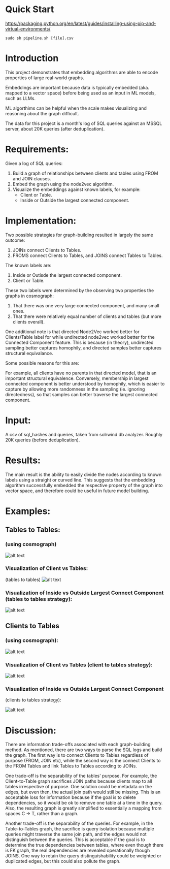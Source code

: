 # Quick Start
https://packaging.python.org/en/latest/guides/installing-using-pip-and-virtual-environments/ 

`sudo sh pipeline.sh [file].csv`

# Introduction

This project demonstrates that embedding algorithms are able to encode properties of large real-world graphs. 

Embeddings are important because data is typically embedded (aka. mapped to a vector space) before being used as an input in ML models, such as LLMs.

ML algorthims can be helpful when the scale makes visualizing and reasoning about the graph difficult.

The data for this project is a month's log of SQL queries against an MSSQL server, about 20K queries (after deduplication).


# Requirements:

Given a log of SQL queries: 
1. Build a graph of relationships between clients and tables using FROM and JOIN clauses. 
2. Embed the graph using the node2vec algorithm.
3. Visualize the embeddings against known labels, for example:
	- Client or Table.
	- Inside or Outside the largest connected component.


# Implementation:

Two possible strategies for graph-building resulted in largely the same outcome:
1. JOINs connect Clients to Tables.
2. FROMS connect Clients to Tables, and JOINS connect Tables to Tables.
	
	
The known labels are:
1. Inside or Outisde the largest connected component.
2. Client or Table.


These two labels were determined by the observing two properties the graphs in cosmograph:
1. That there was one very large connected component, and many small ones.
2. That there were relatively equal number of clients and tables (but more clients overall).

One additional note is that directed Node2Vec worked better for Clients/Table label for while undirected node2vec worked better for the Connected Component feature. This is because (in theory), undirected sampling better captures homophily, and directed samples better captures structural equivalance. 

Some possible reasons for this are: 

For example, all clients have no parents in that directed model, that is an important structural equivalence. Conversely, membership in largest connected component is better understood by homophily, which is easier to capture by allowing more randomness in the sampling (ie. ignoring directedness), so that samples can better traverse the largest connected component. 

# Input:
A csv of sql_hashes and queries, taken from solrwind db analyzer. Roughly 20K queries (before deduplication).

# Results:

The main result is the ability to easily divide the nodes according to known labels using a straight or curved line. This suggests that the embedding algorithm successfully embedded the respective property of the graph into vector space, and therefore could be useful in future model building.

# Examples:

## Tables to Tables:

### (using cosmograph)

![alt text](imgs/cosmograph-tablestotables.png)


### Visualization of Client vs Tables: 
(tables to tables)
![alt text](imgs/clientvstable-tablestotables.png) 


### Visualization of Inside vs Outside Largest Connect Component (tables to tables strategy):

![alt text](imgs/componentmembership-tablestotables.png)



## Clients to Tables 


### (using cosmograph):

![alt text](imgs/cosmograph-clientstotables.png)

### Visualization of Client vs Tables (client to tables strategy):

![alt text](imgs/clientvstable-clientstotables.png) 

### Visualization of Inside vs Outside Largest Connect Component 
(clients to tables strategy):

![alt text](imgs/componentmembership-clientstotables.png)


# Discussion:

There are information trade-offs associated with each graph-building method. As mentioned, there are two ways to parse the SQL logs and build the graph. The first way is to connect Clients to Tables regardless of purpose (FROM, JOIN etc), while the second way is the connect Clients to the FROM Tables and link Tables to Tables according to JOINs.

One trade-off is the separability of the tables' purpose. For example, the Client-to-Table graph sacrifices JOIN paths because clients map to all tables irrespective of purpose. One solution could be metadata on the edges, but even then, the actual join path would still be missing. This is an acceptable loss for information because if the goal is to delete dependencies, so it would be ok to remove one table at a time in the query. Also, the resulting graph is greatly simplified to essentially a mapping from spaces C -> T, rather than a graph.

Another trade-off is the separability of the queries. For example, in the Table-to-Tables graph, the sacrifice is query isolation because multiple queries might traverse the same join path, and the edges would not distinguish between the queries. This is acceptable if the goal is to determine the true dependencies between tables, where even though there is FK graph, the real dependencies are revealed operationally though JOINS. One way to retain the query distinguishability could be weighted or duplicated edges, but this could also pollute the graph.
